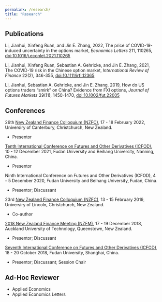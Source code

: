 ```yaml
---
permalink: /research/
title: "Research"
---
```


## Publications

Li, Jianhui, Xinfeng Ruan, and Jin E. Zhang, 2022, The price of COVID-19-induced uncertainty in the options market, *Economics Letters* 211, 110265, [doi:10.1016/j.econlet.2021.110265](https://doi.org/10.1016/j.econlet.2021.110265)

Li, Jianhui, Xinfeng Ruan, Sebastian A. Gehricke, and Jin E. Zhang, 2021, The COVID-19 risk in the Chinese option market, *International Review of Finance* 22(2), 346-355, [doi:10.1111/irfi.12365](https://doi.org/10.1111/irfi.12365)

Li, Jianhui, Sebastian A. Gehricke, and Jin E. Zhang, 2019, How do US options traders “smirk” on China? Evidence from FXI options, *Journal of Futures Markets* 39(11), 1450-1470, [doi:10.1002/fut.22005](https://doi.org/10.1002/fut.22005)

## Conferences

26th [New Zealand Finance Colloquium (NZFC)](https://www.nzfc.ac.nz/), 17 - 18 February 2022, Universiry of Canterbury, Christchurch, New Zealand.
- Presentor

[Tenth International Conference on Futures and Other Derivatives (ICFOD)](https://onlinelibrary.wiley.com/pb-assets/assets/10969934/Revised_ICFOD2021%20CALL%20FOR%20PAPERS%20Final%20Version%205%20October%202021%20(003)-1633444332.pdf), 10 - 12 December 2021, Fudan University and Beihang University, Nanning, China.
- Presentor

Ninth International Conference on Futures and Other Derivatives (ICFOD), 4 - 5 December 2020, Fudan University and Beihang University, Fudan, China.
- Presentor; Discussant

23rd [New Zealand Finance Colloquium (NZFC)](https://www.nzfc.ac.nz/), 13 - 15 February 2019, Universiry of Lincoln, Christchurch, New Zealand.
- Co-author

[2018 New Zealand Finance Meeting (NZFM)](https://acfr.aut.ac.nz/conferences-and-events/past-conferences-and-events/2018-new-zealand-finance-meeting), 17 - 19 December 2018, Auckland University of Technology, Queenstown, New Zealand.
- Presentor; Discussant

[Seventh International Conference on Futures and Other Derivatives (ICFOD)](https://econ.fudan.edu.cn/__local/2/C9/7D/907B86478BD4A5247550204BC08_98F81D45_9C742.pdf?e=.pdf), 18 - 20 October 2018, Fudan University, Shanghai, China.
- Presentor; Discussant; Session Chair

## Ad-Hoc Reviewer

- Applied Economics
- Applied Economics Letters

